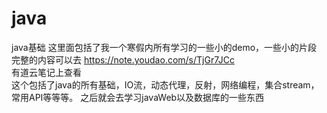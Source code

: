 # java
java基础
这里面包括了我一个寒假内所有学习的一些小的demo，一些小的片段<br>
完整的内容可以去
https://note.youdao.com/s/TjGr7JCc<br> 有道云笔记上查看<br>
这个包括了java的所有基础，IO流，动态代理，反射，网络编程，集合stream，常用API等等等。
之后就会去学习javaWeb以及数据库的一些东西
